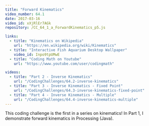 ```yaml
---
title: "Forward Kinematics"
video_number: 64.1
date: 2017-03-16
video_id: xXjRlEr7AGk
repository: /CC_64_1_a_ForwardKinematics_p5.js

links:
  - title: "Kinematics on Wikipedia"
    url: "https://en.wikipedia.org/wiki/Kinematics"
  - title: "Interactive Fish Aquarium Desktop Wallpaper"
    video_id: Inpo9tpUMwE
  - title: "Coding Math on Youtube"
    url: "https://www.youtube.com/user/codingmath"

videos:
  - title: "Part 2 - Inverse Kinematics"
    url: "/CodingChallenges/64.2-inverse-kinematics"
  - title: "Part 3 - Inverse Kinematics - Fixed Point"
    url: "/CodingChallenges/64.3-inverse-kinematics-fixed-point"
  - title: "Part 4 - Inverse Kinematics - Multiple"
    url: "/CodingChallenges/64.4-inverse-kinematics-multiple"
---
```


This coding challenge is the first in a series on kinematics!
In Part 1, I demonstrate forward kinematics in Processing (Java).
